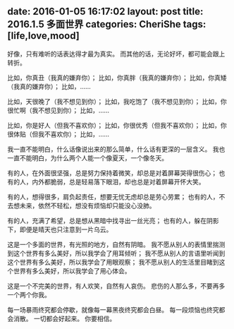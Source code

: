 date: 2016-01-05 16:17:02
layout: post
title: 2016.1.5 多面世界
categories: CheriShe
tags: [life,love,mood]
---

好像，只有难听的话表达得才最为真实。
而其他的话，无论好坏，都可能会跟上转折。

比如，你真丑（我真的嫌弃你）；
比如，你真胖（我真的嫌弃你）；
比如，你真矮（我真的嫌弃你）；
比如，……

<!-- more -->


比如，天很晚了（我不想见到你）；
比如，我吃饱了（我不想见到你）；
比如，你很忙啊（我不想见到你）；
比如，……

比如，你是好人（但我不喜欢你）；
比如，你很优秀（但我不喜欢你）；
比如，你很体贴（但我不喜欢你）；
比如，……

我一直不能明白，什么话像说出来的那么简单，什么话有更深的一层含义。
我也一直不能明白，为什么两个人能一个像夏天，一个像冬天。

有的人，在外面很坚强，总是努力保持着微笑，却总是对着屏幕哭得很伤心；
也有的人，内外都脆弱，总是轻易落下眼泪，却也总是对着屏幕开怀大笑。

有的人，想得很多，肩负起责任，想要无忧无虑却总是劳心劳累；
也有的人，不去想未来，依然不轻松，想没有烦恼却只能没心没肺。

有的人，充满了希望，总是想从黑暗中找寻出一丝光亮；
也有的人，躲在阴影下，即便是晴天也只注意到一片乌云。

这是一个多面的世界，有光照的地方，自然有阴暗。
我不愿从别人的表情里揣测到这个世界有多么美好，所以我学会了用耳倾听；
我不愿从别人的言语里听闻到这个世界有多么美好，所以我学会了用眼观察；
我不愿从别人的生活里目睹到这个世界有多么美好，所以我学会了用心体会。

这是一个不完美的世界，有人欢笑，自然有人哀伤。
悲伤的人那么多，不要再多一个两个你我。

每一场暴雨终究都会停歇，就像每一幕黑夜终究都会白昼。
每一段烦恼也终究都会消散。
一切都会好起来。
你要相信。

